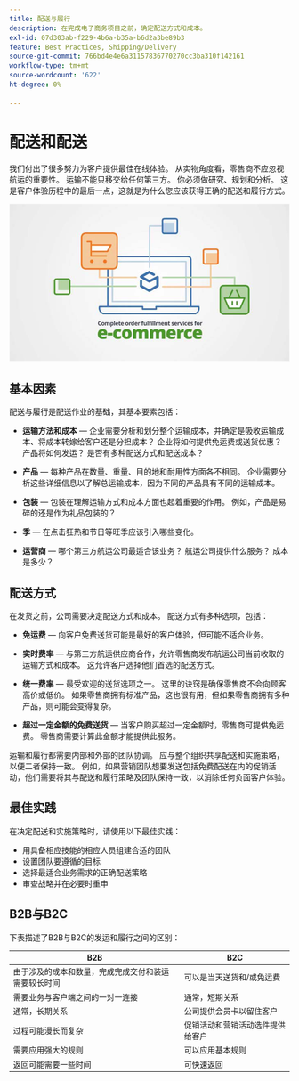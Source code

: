 ```yaml
---
title: 配送与履行
description: 在完成电子商务项目之前，确定配送方式和成本。
exl-id: 07d303ab-f229-4b6a-b35a-b6d2a3be89b3
feature: Best Practices, Shipping/Delivery
source-git-commit: 766bd4e4e6a31157836770270cc3ba310f142161
workflow-type: tm+mt
source-wordcount: '622'
ht-degree: 0%

---
```


# 配送和配送

我们付出了很多努力为客户提供最佳在线体验。 从实物角度看，零售商不应忽视航运的重要性。 运输不能只移交给任何第三方。 你必须做研究、规划和分析。 这是客户体验历程中的最后一点，这就是为什么您应该获得正确的配送和履行方式。

![送货和履行关系图](../../assets/playbooks/shipping-fulfillment.png)

## 基本因素

配送与履行是配送作业的基础，其基本要素包括：

- **运输方法和成本** — 企业需要分析和划分整个运输成本，并确定是吸收运输成本、将成本转嫁给客户还是分担成本？ 企业将如何提供免运费或送货优惠？ 产品将如何发运？ 是否有多种配送方式和配送成本？

- **产品** — 每种产品在数量、重量、目的地和耐用性方面各不相同。 企业需要分析这些详细信息以了解总运输成本，因为不同的产品具有不同的运输成本。

- **包装** — 包装在理解运输方式和成本方面也起着重要的作用。 例如，产品是易碎的还是作为礼品包装的？

- **季** — 在点击狂热和节日等旺季应该引入哪些变化。

- **运营商** — 哪个第三方航运公司最适合该业务？ 航运公司提供什么服务？ 成本是多少？

## 配送方式

在发货之前，公司需要决定配送方式和成本。 配送方式有多种选项，包括：

- **免运费** — 向客户免费送货可能是最好的客户体验，但可能不适合业务。

- **实时费率** — 与第三方航运供应商合作，允许零售商发布航运公司当前收取的运输方式和成本。 这允许客户选择他们首选的配送方式。

- **统一费率** — 最受欢迎的送货选项之一。 这里的诀窍是确保零售商不会向顾客高价或低价。 如果零售商拥有标准产品，这也很有用，但如果零售商拥有多种产品，则可能会变得复杂。

- **超过一定金额的免费送货** — 当客户购买超过一定金额时，零售商可提供免运费。 零售商需要计算此金额才能提供此服务。

运输和履行都需要内部和外部的团队协调。 应与整个组织共享配送和实施策略，以便二者保持一致。 例如，如果营销团队想要发送包括免费配送在内的促销活动，他们需要将其与配送和履行策略及团队保持一致，以消除任何负面客户体验。

## 最佳实践

在决定配送和实施策略时，请使用以下最佳实践：

- 用具备相应技能的相应人员组建合适的团队
- 设置团队要遵循的目标
- 选择最适合业务需求的正确配送策略
- 审查战略并在必要时重申

## B2B与B2C

下表描述了B2B与B2C的发运和履行之间的区别：

| B2B | B2C |
|----------------------------------------------------------------------------------------------|------------------------------------------------------|
| 由于涉及的成本和数量，完成完成交付和装运需要较长时间 | 可以是当天送货和/或免运费 |
| 需要业务与客户端之间的一对一连接 | 通常，短期关系 |
| 通常，长期关系 | 公司提供会员卡以留住客户 |
| 过程可能漫长而复杂 | 促销活动和营销活动选件提供给客户 |
| 需要应用强大的规则 | 可以应用基本规则 |
| 返回可能需要一些时间 | 可快速返回 |
